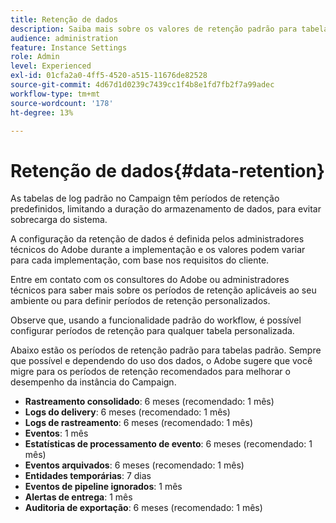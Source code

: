 ```yaml
---
title: Retenção de dados
description: Saiba mais sobre os valores de retenção padrão para tabelas padrão
audience: administration
feature: Instance Settings
role: Admin
level: Experienced
exl-id: 01cfa2a0-4ff5-4520-a515-11676de82528
source-git-commit: 4d67d1d0239c7439cc1f4b8e1fd7fb2f7a99adec
workflow-type: tm+mt
source-wordcount: '178'
ht-degree: 13%

---
```


# Retenção de dados{#data-retention}

As tabelas de log padrão no Campaign têm períodos de retenção predefinidos, limitando a duração do armazenamento de dados, para evitar sobrecarga do sistema.

A configuração da retenção de dados é definida pelos administradores técnicos do Adobe durante a implementação e os valores podem variar para cada implementação, com base nos requisitos do cliente.

Entre em contato com os consultores do Adobe ou administradores técnicos para saber mais sobre os períodos de retenção aplicáveis ao seu ambiente ou para definir períodos de retenção personalizados.

Observe que, usando a funcionalidade padrão do workflow, é possível configurar períodos de retenção para qualquer tabela personalizada.

Abaixo estão os períodos de retenção padrão para tabelas padrão. Sempre que possível e dependendo do uso dos dados, o Adobe sugere que você migre para os períodos de retenção recomendados para melhorar o desempenho da instância do Campaign.

* **Rastreamento consolidado**: 6 meses (recomendado: 1 mês)
* **Logs do delivery**: 6 meses (recomendado: 1 mês)
* **Logs de rastreamento**: 6 meses (recomendado: 1 mês)
* **Eventos**: 1 mês
* **Estatísticas de processamento de evento**: 6 meses (recomendado: 1 mês)
* **Eventos arquivados**: 6 meses (recomendado: 1 mês)
* **Entidades temporárias**: 7 dias
* **Eventos de pipeline ignorados**: 1 mês
* **Alertas de entrega**: 1 mês
* **Auditoria de exportação**: 6 meses (recomendado: 1 mês)
